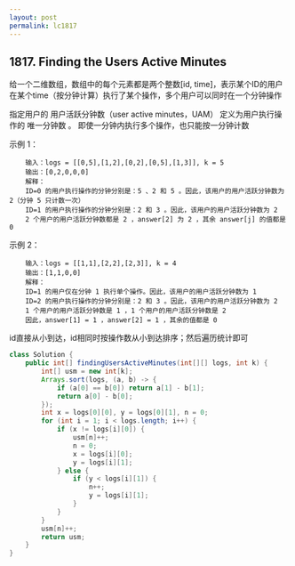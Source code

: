 ```yaml
---
layout: post
permalink: lc1817 
---
```


## 1817. Finding the Users Active Minutes

给一个二维数组，数组中的每个元素都是两个整数[id, time]，表示某个ID的用户在某个time（按分钟计算）执行了某个操作，多个用户可以同时在一个分钟操作

指定用户的 用户活跃分钟数（user active minutes，UAM） 定义为用户执行操作的 唯一分钟数 。 即使一分钟内执行多个操作，也只能按一分钟计数

示例 1：
```text
    输入：logs = [[0,5],[1,2],[0,2],[0,5],[1,3]], k = 5
    输出：[0,2,0,0,0]
    解释：
    ID=0 的用户执行操作的分钟分别是：5 、2 和 5 。因此，该用户的用户活跃分钟数为 2（分钟 5 只计数一次）
    ID=1 的用户执行操作的分钟分别是：2 和 3 。因此，该用户的用户活跃分钟数为 2
    2 个用户的用户活跃分钟数都是 2 ，answer[2] 为 2 ，其余 answer[j] 的值都是 0
```

示例 2：
```text
    输入：logs = [[1,1],[2,2],[2,3]], k = 4
    输出：[1,1,0,0]
    解释：
    ID=1 的用户仅在分钟 1 执行单个操作。因此，该用户的用户活跃分钟数为 1
    ID=2 的用户执行操作的分钟分别是：2 和 3 。因此，该用户的用户活跃分钟数为 2
    1 个用户的用户活跃分钟数是 1 ，1 个用户的用户活跃分钟数是 2 
    因此，answer[1] = 1 ，answer[2] = 1 ，其余的值都是 0
```

id直接从小到达，id相同时按操作数从小到达排序；然后遍历统计即可
```java
class Solution {
    public int[] findingUsersActiveMinutes(int[][] logs, int k) {
        int[] usm = new int[k];
        Arrays.sort(logs, (a, b) -> {
            if (a[0] == b[0]) return a[1] - b[1];
            return a[0] - b[0];
        });
        int x = logs[0][0], y = logs[0][1], n = 0;
        for (int i = 1; i < logs.length; i++) {
            if (x != logs[i][0]) {
                usm[n]++;
                n = 0;
                x = logs[i][0];
                y = logs[i][1];
            } else {
                if (y < logs[i][1]) {
                    n++;
                    y = logs[i][1];
                }
            }
        }
        usm[n]++;
        return usm;
    }
}
```
